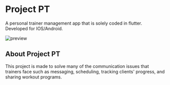 # Project PT

A personal trainer management app that is solely coded in flutter. Developed for IOS/Android.

![preview](Project_pt.gif)

## About Project PT

This project is made to solve many of the communication issues that trainers face such as messaging, scheduling, tracking clients' progress, and sharing workout programs.
